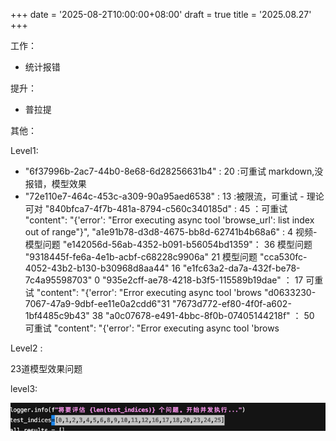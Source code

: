+++
date = '2025-08-2T10:00:00+08:00'
draft = true
title = '2025.08.27'
+++

<!--more-->

工作：
- 统计报错

提升：
- 普拉提


其他：


Level1:
- "6f37996b-2ac7-44b0-8e68-6d28256631b4" : 20 :可重试 markdown,没报错，模型效果
- "72e110e7-464c-453c-a309-90a95aed6538" : 13 :被限流，可重试 - 理论可对
  "840bfca7-4f7b-481a-8794-c560c340185d" : 45 ：可重试 "content": "{'error': \"Error executing async tool 'browse_url': list index out of range\"}",
  "a1e91b78-d3d8-4675-bb8d-62741b4b68a6" :  4   视频-模型问题
  "e142056d-56ab-4352-b091-b56054bd1359"： 36 模型问题
  "9318445f-fe6a-4e1b-acbf-c68228c9906a"    21 模型问题
  "cca530fc-4052-43b2-b130-b30968d8aa44"     16
  "e1fc63a2-da7a-432f-be78-7c4a95598703" 0
  "935e2cff-ae78-4218-b3f5-115589b19dae" ： 17 可重试 "content": "{'error': \"Error executing async tool 'brows
  "d0633230-7067-47a9-9dbf-ee11e0a2cdd6"31
  "7673d772-ef80-4f0f-a602-1bf4485c9b43"      38
  "a0c07678-e491-4bbc-8f0b-07405144218f" ： 50   可重试 "content": "{'error': \"Error executing async tool 'brows


Level2 :

23道模型效果问题


level3:

![img.png](img.png)



